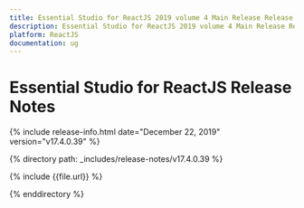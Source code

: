 ```yaml
---
title: Essential Studio for ReactJS 2019 volume 4 Main Release Release Notes  
description: Essential Studio for ReactJS 2019 volume 4 Main Release Release Notes  
platform: ReactJS
documentation: ug
---
```


# Essential Studio for ReactJS  Release Notes  

{% include release-info.html date="December 22, 2019"  version="v17.4.0.39" %} 


{% directory path: _includes/release-notes/v17.4.0.39 %}

{% include {{file.url}} %}

{% enddirectory %}